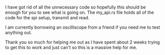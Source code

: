 I have got rid of all the unnecessary code so hopefully this should be enough for you to see what is going on. The my_api.rs file holds all of the code for the spi setup, transmit and read.

I am currently borrowing an oscilliscope from a friend if you need me to test anything out.

Thank you so much for helping me out as I have spent about 2 weeks trying to get this to work and just can't so this is a massive help for me.
